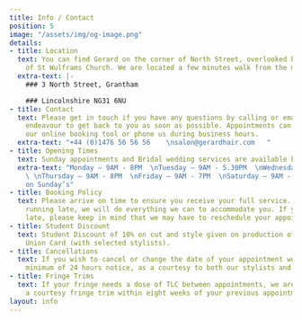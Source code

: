 ```yaml
---
title: Info / Contact
position: 5
image: "/assets/img/og-image.png"
details:
- title: Location
  text: You can find Gerard on the corner of North Street, overlooked by the spire
    of St Wulframs Church. We are located a few minutes walk from the market center.
  extra-text: |-
    ### 3 North Street, Grantham

    ### Lincolnshire NG31 6NU
- title: Contact
  text: Please get in touch if you have any questions by calling or emailing. We will
    endeavour to get back to you as soon as possible. Appointments can be made via
    our online booking tool or phone us during business hours.
  extra-text: "+44 (0)1476 56 56 56    \nsalon@gerardhair.com   "
- title: Opening Times
  text: Sunday appointments and Bridal wedding services are available by request
  extra-text: "Monday – 9AM - 8PM  \nTuesday – 9AM - 5.30PM  \nWednesday – 9AM - 5.30PM
    \ \nThursday – 9AM - 8PM  \nFriday – 9AM - 7PM  \nSaturday – 9AM - 4.30PM  \nClosed
    on Sunday’s"
- title: Booking Policy
  text: Please arrive on time to ensure you receive your full service. If you are
    running late, we will do everything we can to accommodate you. If you are excessively
    late, please keep in mind that we may have to reschedule your appointment.
- title: Student Discount
  text: Student Discount of 10% on cut and style given on production of a valid Student
    Union Card (with selected stylists).
- title: Cancellations
  text: If you wish to cancel or change the date of your appointment we require a
    minimum of 24 hours notice, as a courtesy to both our stylists and other clients.
- title: Fringe Trims
  text: If your fringe needs a dose of TLC between appointments, we are happy to offer
    a courtesy fringe trim within eight weeks of your previous appointment.
layout: info
---
```



